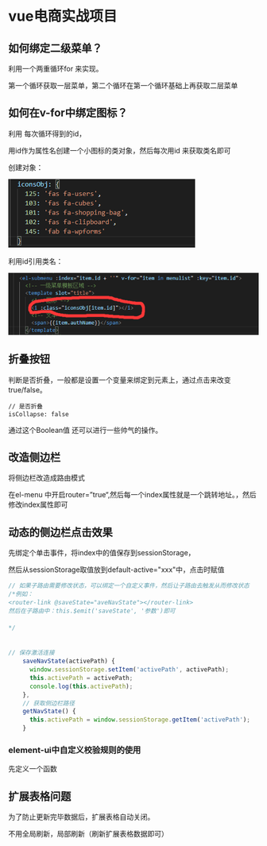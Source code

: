 # vue电商实战项目

## 如何绑定二级菜单？

利用一个两重循环for 来实现。

第一个循环获取一层菜单，第二个循环在第一个循环基础上再获取二层菜单

## 如何在v-for中绑定图标？

利用 每次循环得到的id，

用id作为属性名创建一个小图标的类对象，然后每次用id 来获取类名即可

创建对象：

![解决小图标问题](../../前端图片/vue电商案例/解决小图标问题.png)

利用id引用类名：

![解决小图标问题2](../../前端图片/vue电商案例/解决小图标问题2.png)



## 折叠按钮

判断是否折叠，一般都是设置一个变量来绑定到元素上，通过点击来改变true/false。

```
// 是否折叠
isCollapse: false
```

通过这个Boolean值 还可以进行一些帅气的操作。



## 改造侧边栏

将侧边栏改造成路由模式

在el-menu 中开启router=”true“,然后每一个index属性就是一个跳转地址。，然后修改index属性即可

## 动态的侧边栏点击效果

先绑定个单击事件，将index中的值保存到sessionStorage，

然后从sessionStorage取值放到default-active="xxx"中，点击时赋值

```js
// 如果子路由需要修改状态，可以绑定一个自定义事件，然后让子路由去触发从而修改状态    
/*例如：
<router-link @saveState="aveNavState"></router-link>
然后在子路由中：this.$emit('saveState', '参数')即可

*/


// 保存激活连接
    saveNavState(activePath) {
      window.sessionStorage.setItem('activePath', activePath);
      this.activePath = activePath;
      console.log(this.activePath);
    },
    // 获取侧边栏路径
    getNavState() {
      this.activePath = window.sessionStorage.getItem('activePath');
    }
```



### element-ui中自定义校验规则的使用

先定义一个函数



## 扩展表格问题

为了防止更新完毕数据后，扩展表格自动关闭。

不用全局刷新，局部刷新（刷新扩展表格数据即可）

